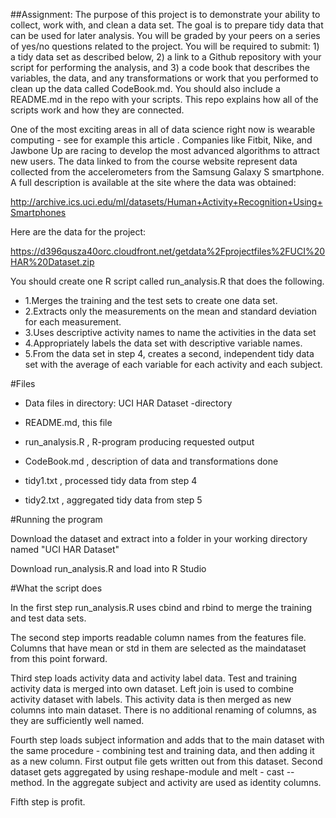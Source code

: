 
##Assignment:
The purpose of this project is to demonstrate your ability to collect, work with, and clean a data set. The goal is to prepare tidy data that can be used for later analysis. You will be graded by your peers on a series of yes/no questions related to the project. You will be required to submit: 1) a tidy data set as described below, 2) a link to a Github repository with your script for performing the analysis, and 3) a code book that describes the variables, the data, and any transformations or work that you performed to clean up the data called CodeBook.md. You should also include a README.md in the repo with your scripts. This repo explains how all of the scripts work and how they are connected.  

One of the most exciting areas in all of data science right now is wearable computing - see for example this article . Companies like Fitbit, Nike, and Jawbone Up are racing to develop the most advanced algorithms to attract new users. The data linked to from the course website represent data collected from the accelerometers from the Samsung Galaxy S smartphone. A full description is available at the site where the data was obtained: 

http://archive.ics.uci.edu/ml/datasets/Human+Activity+Recognition+Using+Smartphones 

Here are the data for the project: 

https://d396qusza40orc.cloudfront.net/getdata%2Fprojectfiles%2FUCI%20HAR%20Dataset.zip 

You should create one R script called run_analysis.R that does the following. 
- 1.Merges the training and the test sets to create one data set.
- 2.Extracts only the measurements on the mean and standard deviation for each measurement. 
- 3.Uses descriptive activity names to name the activities in the data set
- 4.Appropriately labels the data set with descriptive variable names. 
- 5.From the data set in step 4, creates a second, independent tidy data set with the average of each variable for each activity and each subject.

#Files

- Data files in directory: UCI HAR Dataset -directory

- README.md, this file

- run_analysis.R , R-program producing requested output

- CodeBook.md , description of data and transformations done

- tidy1.txt , processed tidy data from step 4 

- tidy2.txt , aggregated tidy data from step 5



#Running the program

Download the dataset and extract into a folder in your working directory named "UCI HAR Dataset"

Download run_analysis.R and load into R Studio

#What the script does

In the first step run_analysis.R uses cbind and rbind to merge the training and test data sets. 

The second step imports readable column names from the features file. Columns that have mean or std in them are selected as the maindataset from this point forward.

Third step loads activity data and activity label data. Test and training activity data is merged into own dataset. Left join is used to combine activity dataset with labels. This activity data is then merged as new columns into main dataset. There is no additional renaming of columns, as they are sufficiently well named.

Fourth step loads subject information and adds that to the main dataset with the same procedure - combining test and training data, and then adding it as a new column. First output file gets written out from this dataset. Second dataset gets aggregated by using reshape-module and melt - cast -- method. In the aggregate subject and activity are used as identity columns. 

Fifth step is profit. 

